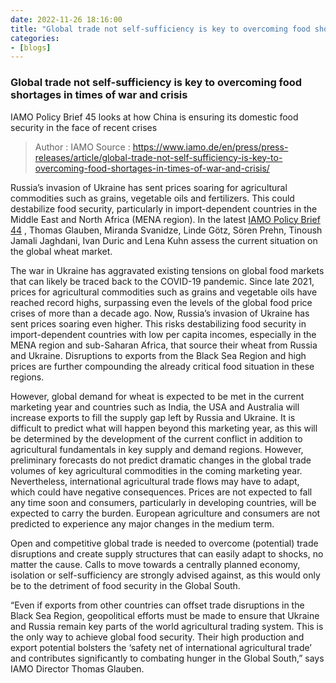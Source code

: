 ```yaml
---
date: 2022-11-26 18:16:00
title: "Global trade not self-sufficiency is key to overcoming food shortages in times of war and crisis"
categories:
- [blogs]
---
```


### Global trade not self-sufficiency is key to overcoming food shortages in times of war and crisis ###

IAMO Policy Brief 45 looks at how China is ensuring its domestic food security in the face of recent crises

> Author : IAMO
> Source : https://www.iamo.de/en/press/press-releases/article/global-trade-not-self-sufficiency-is-key-to-overcoming-food-shortages-in-times-of-war-and-crisis/

Russia’s invasion of Ukraine has sent prices soaring for agricultural commodities such as grains, vegetable oils and fertilizers. This could destabilize food security, particularly in import-dependent countries in the Middle East and North Africa (MENA region). In the latest [IAMO Policy Brief 44](https://www.iamo.de/fileadmin/user_upload/Bilder_und_Dokumente/05-publikationen/IAMO_Policy_Brief/IAMO_Policy_Brief_44_ENG.pdf) , Thomas Glauben, Miranda Svanidze, Linde Götz, Sören Prehn, Tinoush Jamali Jaghdani, Ivan Duric and Lena Kuhn assess the current situation on the global wheat market.

The war in Ukraine has aggravated existing tensions on global food markets that can likely be traced back to the COVID-19 pandemic. Since late 2021, prices for agricultural commodities such as grains and vegetable oils have reached record highs, surpassing even the levels of the global food price crises of more than a decade ago. Now, Russia’s invasion of Ukraine has sent prices soaring even higher. This risks destabilizing food security in import-dependent countries with low per capita incomes, especially in the MENA region and sub-Saharan Africa, that source their wheat from Russia and Ukraine. Disruptions to exports from the Black Sea Region and high prices are further compounding the already critical food situation in these regions.

However, global demand for wheat is expected to be met in the current marketing year and countries such as India, the USA and Australia will increase exports to fill the supply gap left by Russia and Ukraine. It is difficult to predict what will happen beyond this marketing year, as this will be determined by the development of the current conflict in addition to agricultural fundamentals in key supply and demand regions. However, preliminary forecasts do not predict dramatic changes in the global trade volumes of key agricultural commodities in the coming marketing year. Nevertheless, international agricultural trade flows may have to adapt, which could have negative consequences. Prices are not expected to fall any time soon and consumers, particularly in developing countries, will be expected to carry the burden. European agriculture and consumers are not predicted to experience any major changes in the medium term.

Open and competitive global trade is needed to overcome (potential) trade disruptions and create supply structures that can easily adapt to shocks, no matter the cause. Calls to move towards a centrally planned economy, isolation or self-sufficiency are strongly advised against, as this would only be to the detriment of food security in the Global South.

“Even if exports from other countries can offset trade disruptions in the Black Sea Region, geopolitical efforts must be made to ensure that Ukraine and Russia remain key parts of the world agricultural trading system. This is the only way to achieve global food security. Their high production and export potential bolsters the ‘safety net of international agricultural trade’ and contributes significantly to combating hunger in the Global South,” says IAMO Director Thomas Glauben.
